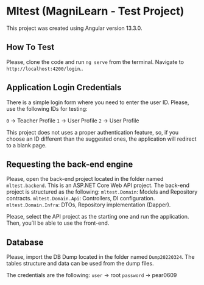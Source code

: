 # Mltest (MagniLearn - Test Project)

This project was created using Angular version 13.3.0.

## How To Test

Please, clone the code and run `ng serve` from the terminal. Navigate to `http://localhost:4200/login`..

## Application Login Credentials

There is a simple login form where you need to enter the user ID. Please, use the following IDs for testing:

`0` -> Teacher Profile
`1` -> User Profile
`2` -> User Profile

This project does not uses a proper authentication feature, so, if you choose an ID different than the suggested ones, the application will redirect to a blank page.

## Requesting the back-end engine

Please, open the back-end project located in the folder named `mltest.backend`. This is an ASP.NET Core Web API project.
The back-end project is structured as the following:
`mltest.Domain`: Models and Repository contracts.
`mltest.Domain.Api`: Controllers, DI configuration.
`mltest.Domain.Infra`:  DTOs, Repository implementation (Dapper).

Please, select the API project as the starting one and run the application. Then, you´ll be able to use the front-end.

## Database

Please, import the DB Dump located in the folder named `Dump20220324`. The tables structure and data can be used from the dump files.

The credentials are the following:
`user` -> root
`password` -> pear0609